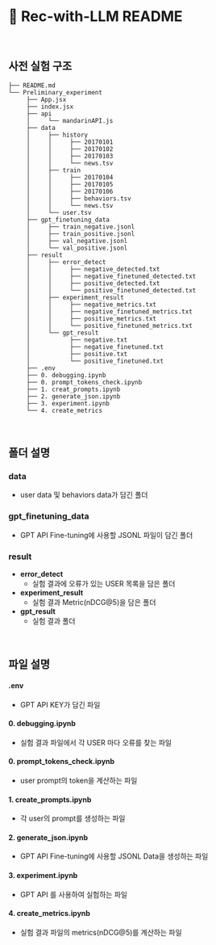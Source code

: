 # 📖 Rec-with-LLM README



<br>


## 사전 실험 구조

```
├── README.md
└── Preliminary_experiment
     ├── App.jsx
     ├── index.jsx
     ├── api
     │     └── mandarinAPI.js
     ├── data
     │     ├── history
     │     │     ├── 20170101
     │     │     ├── 20170102
     │     │     ├── 20170103
     │     │     └── news.tsv
     │     ├── train
     │     │     ├── 20170104
     │     │     ├── 20170105
     │     │     ├── 20170106
     │     │     ├── behaviors.tsv
     │     │     └── news.tsv
     │     └── user.tsv
     ├── gpt_finetuning_data
     │     ├── train_negative.jsonl
     │     ├── train_positive.jsonl
     │     ├── val_negative.jsonl
     │     └── val_positive.jsonl
     ├── result
     │     ├── error_detect
     │     │     ├── negative_detected.txt
     │     │     ├── negative_finetuned_detected.txt
     │     │     ├── positive_detected.txt
     │     │     └── positive_finetuned_detected.txt
     │     ├── experiment_result
     │     │     ├── negative_metrics.txt
     │     │     ├── negative_finetuned_metrics.txt
     │     │     ├── positive_metrics.txt
     │     │     └── positive_finetuned_metrics.txt
     │     └── gpt_result
     │           ├── negative.txt
     │           ├── negative_finetuned.txt
     │           ├── positive.txt
     │           └── positive_finetuned.txt
     ├── .env
     ├── 0. debugging.ipynb
     ├── 0. prompt_tokens_check.ipynb
     ├── 1. creat_prompts.ipynb
     ├── 2. generate_json.ipynb
     ├── 3. experiment.ipynb
     └── 4. create_metrics
```

<br>

## 폴더 설명
### data

- user data 및 behaviors data가 담긴 폴더

    
### gpt_finetuning_data

- GPT API Fine-tuning에 사용할 JSONL 파일이 담긴 폴더


### result

- **error_detect**
    - 실험 결과에 오류가 있는 USER 목록을 담은 폴더
- **experiment_result**
    - 실험 결과 Metric(nDCG@5)을 담은 폴더
- **gpt_result**
    - 실험 결과 폴더


<br>


## 파일 설명

#### .env
- GPT API KEY가 담긴 파일

#### 0. debugging.ipynb
- 실험 결과 파일에서 각 USER 마다 오류를 찾는 파일

#### 0. prompt_tokens_check.ipynb
- user prompt의 token을 계산하는 파일
  
#### 1. create_prompts.ipynb
- 각 user의 prompt를 생성하는 파일

#### 2. generate_json.ipynb
- GPT API Fine-tuning에 사용할 JSONL Data을 생성하는 파일
  
#### 3. experiment.ipynb
- GPT API 를 사용하여 실험하는 파일
  
#### 4. create_metrics.ipynb
- 실험 결과 파일의 metrics(nDCG@5)를 계산하는 파일

<br>

